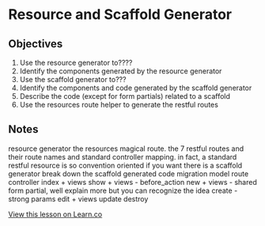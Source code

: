 # Resource and Scaffold Generator

## Objectives

1. Use the resource generator to????
2. Identify the components generated by the resource generator
3. Use the scaffold generator to???
4. Identify the components and code generated by the scaffold generator
5. Describe the code (except for form partials) related to a scaffold
6. Use the resources route helper to generate the restful routes

## Notes

resource generator
the resources magical route.
the 7 restful routes and their route names and standard controller mapping.
in fact, a standard restful resource is so convention oriented if you want there is a scaffold generator
break down the scaffold generated code migration model route controller index + views show + views - before_action new + views - shared form partial, well explain more but you can recognize the idea create - strong params edit + views update destroy

<a href='https://learn.co/lessons/rails-resource-and-scaffold-generator' data-visibility='hidden'>View this lesson on Learn.co</a>
